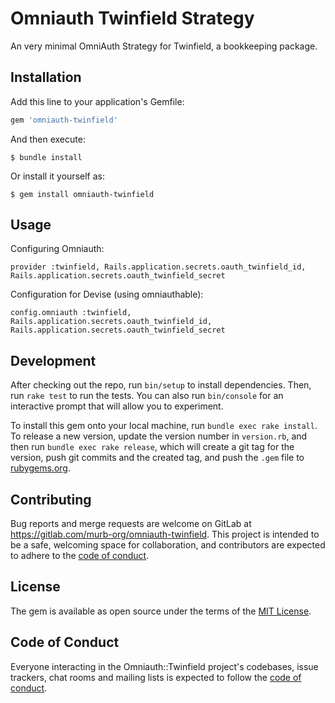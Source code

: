 # Omniauth Twinfield Strategy

An very minimal OmniAuth Strategy for Twinfield, a bookkeeping package.

## Installation

Add this line to your application's Gemfile:

```ruby
gem 'omniauth-twinfield'
```

And then execute:

    $ bundle install

Or install it yourself as:

    $ gem install omniauth-twinfield

## Usage

Configuring Omniauth:

    provider :twinfield, Rails.application.secrets.oauth_twinfield_id, Rails.application.secrets.oauth_twinfield_secret

Configuration for Devise (using omniauthable):

    config.omniauth :twinfield, Rails.application.secrets.oauth_twinfield_id, Rails.application.secrets.oauth_twinfield_secret

## Development

After checking out the repo, run `bin/setup` to install dependencies. Then, run `rake test` to run the tests. You can also run `bin/console` for an interactive prompt that will allow you to experiment.

To install this gem onto your local machine, run `bundle exec rake install`. To release a new version, update the version number in `version.rb`, and then run `bundle exec rake release`, which will create a git tag for the version, push git commits and the created tag, and push the `.gem` file to [rubygems.org](https://rubygems.org).

## Contributing

Bug reports and merge requests are welcome on GitLab at https://gitlab.com/murb-org/omniauth-twinfield. This project is intended to be a safe, welcoming space for collaboration, and contributors are expected to adhere to the [code of conduct](https://gitlab.com/murb-org/omniauth-twinfield/blob/master/CODE_OF_CONDUCT.md).

## License

The gem is available as open source under the terms of the [MIT License](https://opensource.org/licenses/MIT).

## Code of Conduct

Everyone interacting in the Omniauth::Twinfield project's codebases, issue trackers, chat rooms and mailing lists is expected to follow the [code of conduct](https://gitlab.com/murb-org/omniauth-twinfield/blob/master/CODE_OF_CONDUCT.md).
